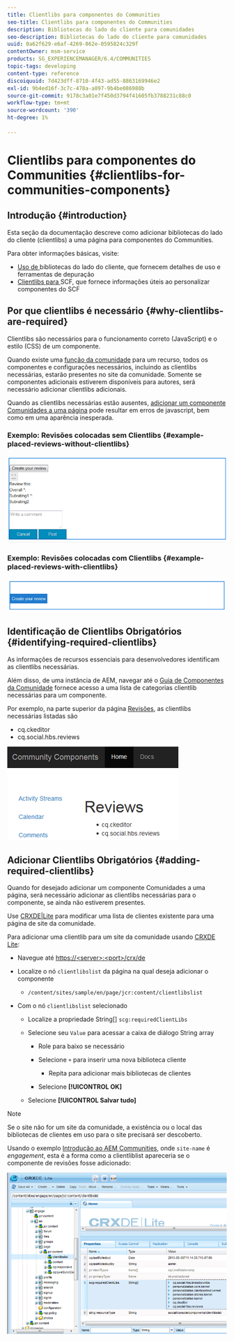 ```yaml
---
title: Clientlibs para componentes do Communities
seo-title: Clientlibs para componentes do Communities
description: Bibliotecas do lado do cliente para comunidades
seo-description: Bibliotecas do lado do cliente para comunidades
uuid: 0a62f629-e6af-4269-862e-0595824c329f
contentOwner: msm-service
products: SG_EXPERIENCEMANAGER/6.4/COMMUNITIES
topic-tags: developing
content-type: reference
discoiquuid: 7d423dff-8710-4f43-ad55-8863169946e2
exl-id: 9b4ed16f-3c7c-478a-a897-9b4be086988b
source-git-commit: 9178c3a01e7f450d3794f41605fb3788231c88c0
workflow-type: tm+mt
source-wordcount: '390'
ht-degree: 1%

---
```


# Clientlibs para componentes do Communities {#clientlibs-for-communities-components}

## Introdução {#introduction}

Esta seção da documentação descreve como adicionar bibliotecas do lado do cliente (clientlibs) a uma página para componentes do Communities.

Para obter informações básicas, visite:

* [Uso de ](../../help/sites-developing/clientlibs.md) bibliotecas do lado do cliente, que fornecem detalhes de uso e ferramentas de depuração
* [Clientlibs para ](client-customize.md#clientlibs) SCF, que fornece informações úteis ao personalizar componentes do SCF

## Por que clientlibs é necessário {#why-clientlibs-are-required}

Clientlibs são necessários para o funcionamento correto (JavaScript) e o estilo (CSS) de um componente.

Quando existe uma [função da comunidade](functions.md) para um recurso, todos os componentes e configurações necessários, incluindo as clientlibs necessárias, estarão presentes no site da comunidade. Somente se componentes adicionais estiverem disponíveis para autores, será necessário adicionar clientlibs adicionais.

Quando as clientlibs necessárias estão ausentes, [adicionar um componente Comunidades a uma página](author-communities.md) pode resultar em erros de javascript, bem como em uma aparência inesperada.

### Exemplo: Revisões colocadas sem Clientlibs {#example-placed-reviews-without-clientlibs}

![chlimage_1-244](assets/chlimage_1-244.png)

### Exemplo: Revisões colocadas com Clientlibs {#example-placed-reviews-with-clientlibs}

![chlimage_1-245](assets/chlimage_1-245.png)

## Identificação de Clientlibs Obrigatórios {#identifying-required-clientlibs}

As informações de recursos essenciais para desenvolvedores identificam as clientlibs necessárias.

Além disso, de uma instância de AEM, navegar até o [Guia de Componentes da Comunidade](components-guide.md) fornece acesso a uma lista de categorias clientlib necessárias para um componente.

Por exemplo, na parte superior da página [Revisões](http://localhost:4502/content/community-components/en/reviews.html), as clientlibs necessárias listadas são

* cq.ckeditor
* cq.social.hbs.reviews

![chlimage_1-246](assets/chlimage_1-246.png)

## Adicionar Clientlibs Obrigatórios {#adding-required-clientlibs}

Quando for desejado adicionar um componente Comunidades a uma página, será necessário adicionar as clientlibs necessárias para o componente, se ainda não estiverem presentes.

Use [CRXDE|Lite](#using-crxde-lite) para modificar uma lista de clientes existente para uma página de site da comunidade.

Para adicionar uma clientlib para um site da comunidade usando [CRXDE Lite](../../help/sites-developing/developing-with-crxde-lite.md):

* Navegue até [https://&lt;server>:&lt;port>/crx/de](http://localhost:4502/crx/de)
* Localize o nó `clientlibslist` da página na qual deseja adicionar o componente

   * `/content/sites/sample/en/page/jcr:content/clientlibslist`

* Com o nó `clientlibslist` selecionado

   * Localize a propriedade String[] `scg:requiredClientLibs`
   * Selecione seu `Value` para acessar a caixa de diálogo String array

      * Role para baixo se necessário
      * Selecione `+` para inserir uma nova biblioteca cliente

         * Repita para adicionar mais bibliotecas de clientes
      * Selecione **[!UICONTROL OK]**
   * Selecione **[!UICONTROL Salvar tudo]**



>[!NOTE]
>
>Se o site não for um site da comunidade, a existência ou o local das bibliotecas de clientes em uso para o site precisará ser descoberto.

Usando o exemplo [Introdução ao AEM Communities](getting-started.md), onde `site-name` é *engagement*, esta é a forma como a clientliblist apareceria se o componente de revisões fosse adicionado:

![chlimage_1-247](assets/chlimage_1-247.png)
